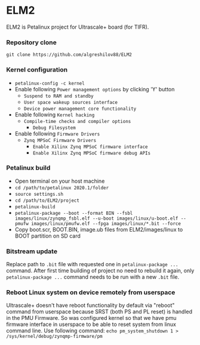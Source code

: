 # ELM2
ELM2 is Petalinux project for Ultrascale+ board (for TIFR).

### Repository clone
`git clone https://github.com/algreshilov88/ELM2`

### Kernel configuration
* `petalinux-config -c kernel`
* Enable following `Power management options` by clicking 'Y' button
  - `Suspend to RAM and standby`
  - `User space wakeup sources interface`
  - `Device power management core functionality`
* Enable following `Kernel hacking`
  - `Compile-time checks and compiler options`
    - `Debug Filesystem`
* Enable following `Firmware Drivers`
  - `Zynq MPSoC Firmware Drivers`
    - `Enable Xilinx Zynq MPSoC firmware interface`
    - `Enable Xilinx Zynq MPSoC firmware debug APIs`


### Petalinux build
* Open terminal on your host machine
* `cd /path/to/petalinux 2020.1/folder`
* `source settings.sh`
* `cd /path/to/ELM2/project`
* `petalinux-build`
* `petalinux-package --boot --format BIN --fsbl images/linux/zynqmp_fsbl.elf --u-boot images/linux/u-boot.elf --pmufw images/linux/pmufw.elf --fpga images/linux/*.bit --force`
* Copy boot.scr, BOOT.BIN, image.ub files from ELM2/images/linux to BOOT partition on SD card

### Bitstream update
Replace path to `.bit` file with requested one in `petalinux-package ...` command. After first time building of project no need to rebuild it again, only `petalinux-package ...` command needs to be run with a new `.bit` file.

### Reboot Linux system on device remotely from userspace
Ultrascale+ doesn't have reboot functionality by default via "reboot" command from userspace because SRST (both PS and PL reset) is handled in the PMU Firmware. 
So was configured kernel so that we have pmu firmware interface in userspace to be able to reset system from linux command line. Use following command: 
`echo pm_system_shutdown 1 > /sys/kernel/debug/zynqmp-firmware/pm`
